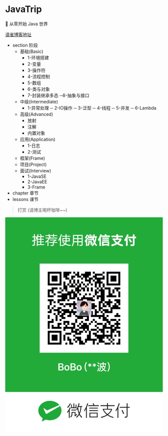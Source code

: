 # JavaTrip

:tada: 从零开始 Java 世界


[语雀博客地址](https://www.yuque.com/bobocode/java) 

- section 阶段
  - 基础(Basic)
    - 1-环境搭建
    - 2-变量
    - 3-操作符
    - 4-流程控制
    - 5-数组
    - 6-类与对象
    - 7-封装继承多态
    ─8-抽象与接口
  - 中级(Intermediate)
    - 1-异常处理
    ─ 2-IO操作
    ─ 3-泛型
    ─ 4-线程
    ─ 5-并发
    ─ 6-Lambda
  - 高级(Advanced)
    - 放射
    - 注解
    - 内置对象
  - 应用(Application)
    - 1-日志
    - 2-测试
  - 框架(Frame)
  - 项目(Project)
  - 面试(Interview)
    - 1-JavaSE
    - 2-JavaEE
    - 3-Frame
- chapter 章节
- lessons 课节


> 打赏 (请博主喝杯咖啡~~)

![pay](images/pay.jpg)